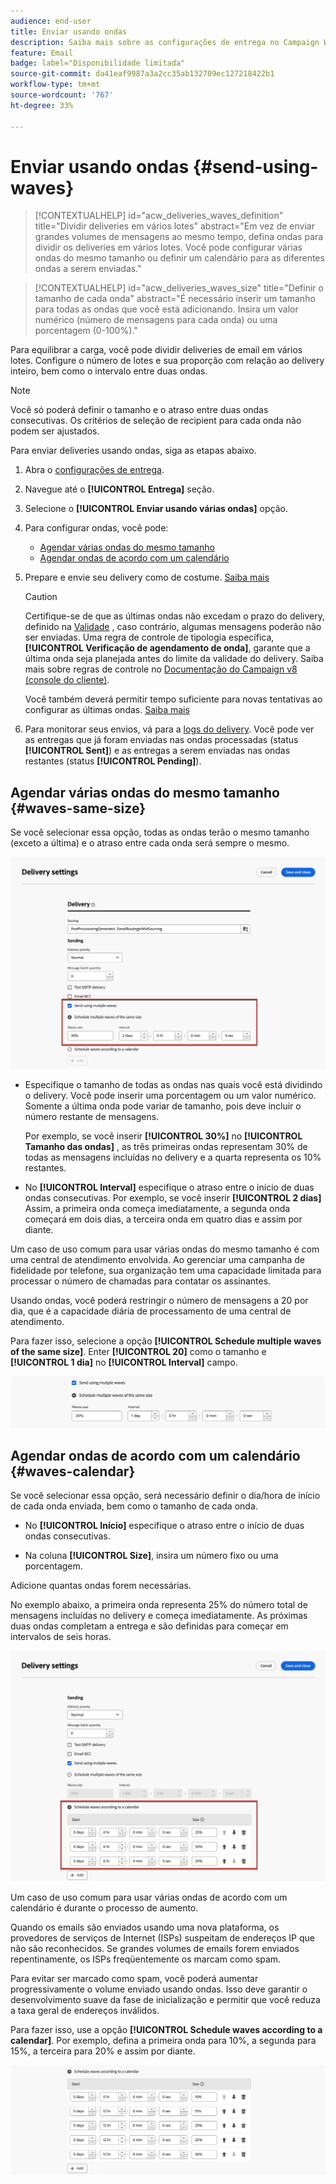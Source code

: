 ```yaml
---
audience: end-user
title: Enviar usando ondas
description: Saiba mais sobre as configurações de entrega no Campaign Web
feature: Email
badge: label="Disponibilidade limitada"
source-git-commit: da41eaf9987a3a2cc35ab132709ec127218422b1
workflow-type: tm+mt
source-wordcount: '767'
ht-degree: 33%

---
```



# Enviar usando ondas {#send-using-waves}

>[!CONTEXTUALHELP]
>id="acw_deliveries_waves_definition"
>title="Dividir deliveries em vários lotes"
>abstract="Em vez de enviar grandes volumes de mensagens ao mesmo tempo, defina ondas para dividir os deliveries em vários lotes. Você pode configurar várias ondas do mesmo tamanho ou definir um calendário para as diferentes ondas a serem enviadas."

>[!CONTEXTUALHELP]
>id="acw_deliveries_waves_size"
>title="Definir o tamanho de cada onda"
>abstract="É necessário inserir um tamanho para todas as ondas que você está adicionando. Insira um valor numérico (número de mensagens para cada onda) ou uma porcentagem (0-100%)."

Para equilibrar a carga, você pode dividir deliveries de email em vários lotes. Configure o número de lotes e sua proporção com relação ao delivery inteiro, bem como o intervalo entre duas ondas.

>[!NOTE]
>
>Você só poderá definir o tamanho e o atraso entre duas ondas consecutivas. Os critérios de seleção de recipient para cada onda não podem ser ajustados.

Para enviar deliveries usando ondas, siga as etapas abaixo.

1. Abra o [configurações de entrega](delivery-settings.md#retries).

1. Navegue até o **[!UICONTROL Entrega]** seção.

1. Selecione o **[!UICONTROL Enviar usando várias ondas]** opção.

1. Para configurar ondas, você pode:

   * [Agendar várias ondas do mesmo tamanho](#waves-same-size)
   * [Agendar ondas de acordo com um calendário](#waves-calendar)

1. Prepare e envie seu delivery como de costume. [Saiba mais](../msg/gs-deliveries.md)

   >[!CAUTION]
   >
   >Certifique-se de que as últimas ondas não excedam o prazo do delivery, definido na [Validade](delivery-settings.md#validity) , caso contrário, algumas mensagens poderão não ser enviadas. Uma regra de controle de tipologia específica, **[!UICONTROL Verificação de agendamento de onda]**, garante que a última onda seja planejada antes do limite da validade do delivery. Saiba mais sobre regras de controle no [Documentação do Campaign v8 (console do cliente)](https://experienceleague.adobe.com/docs/campaign/automation/campaign-optimization/control-rules.html).
   >
   >Você também deverá permitir tempo suficiente para novas tentativas ao configurar as últimas ondas. [Saiba mais](delivery-settings.md#retries)

1. Para monitorar seus envios, vá para a [logs do delivery](../monitor/delivery-logs.md). Você pode ver as entregas que já foram enviadas nas ondas processadas (status **[!UICONTROL Sent]**) e as entregas a serem enviadas nas ondas restantes (status **[!UICONTROL Pending]**).

## Agendar várias ondas do mesmo tamanho {#waves-same-size}

Se você selecionar essa opção, todas as ondas terão o mesmo tamanho (exceto a última) e o atraso entre cada onda será sempre o mesmo.

![](assets/waves-same-size.png)

* Especifique o tamanho de todas as ondas nas quais você está dividindo o delivery. Você pode inserir uma porcentagem ou um valor numérico. Somente a última onda pode variar de tamanho, pois deve incluir o número restante de mensagens.

  Por exemplo, se você inserir **[!UICONTROL 30%]** no **[!UICONTROL Tamanho das ondas]** , as três primeiras ondas representam 30% de todas as mensagens incluídas no delivery e a quarta representa os 10% restantes.

* No **[!UICONTROL Interval]** especifique o atraso entre o início de duas ondas consecutivas. Por exemplo, se você inserir **[!UICONTROL 2 dias]** Assim, a primeira onda começa imediatamente, a segunda onda começará em dois dias, a terceira onda em quatro dias e assim por diante.

Um caso de uso comum para usar várias ondas do mesmo tamanho é com uma central de atendimento envolvida. Ao gerenciar uma campanha de fidelidade por telefone, sua organização tem uma capacidade limitada para processar o número de chamadas para contatar os assinantes.

Usando ondas, você poderá restringir o número de mensagens a 20 por dia, que é a capacidade diária de processamento de uma central de atendimento.

Para fazer isso, selecione a opção **[!UICONTROL Schedule multiple waves of the same size]**. Enter **[!UICONTROL 20]** como o tamanho e **[!UICONTROL 1 dia]** no **[!UICONTROL Interval]** campo.

![](assets/waves-call-center.png)

## Agendar ondas de acordo com um calendário {#waves-calendar}

Se você selecionar essa opção, será necessário definir o dia/hora de início de cada onda enviada, bem como o tamanho de cada onda.

* No **[!UICONTROL Início]** especifique o atraso entre o início de duas ondas consecutivas.

* Na coluna **[!UICONTROL Size]**, insira um número fixo ou uma porcentagem.

Adicione quantas ondas forem necessárias.

No exemplo abaixo, a primeira onda representa 25% do número total de mensagens incluídas no delivery e começa imediatamente. As próximas duas ondas completam a entrega e são definidas para começar em intervalos de seis horas.

![](assets/waves-calendar.png)

Um caso de uso comum para usar várias ondas de acordo com um calendário é durante o processo de aumento.

Quando os emails são enviados usando uma nova plataforma, os provedores de serviços de Internet (ISPs) suspeitam de endereços IP que não são reconhecidos. Se grandes volumes de emails forem enviados repentinamente, os ISPs freqüentemente os marcam como spam.

Para evitar ser marcado como spam, você poderá aumentar progressivamente o volume enviado usando ondas. Isso deve garantir o desenvolvimento suave da fase de inicialização e permitir que você reduza a taxa geral de endereços inválidos.

Para fazer isso, use a opção **[!UICONTROL Schedule waves according to a calendar]**. Por exemplo, defina a primeira onda para 10%, a segunda para 15%, a terceira para 20% e assim por diante.

![](assets/waves-ramp-up.png)



